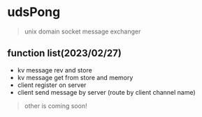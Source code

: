 # udsPong
> unix domain socket message exchanger

## function list(2023/02/27)
+ kv message rev and store
+ kv message get from store and memory
+ client register on server
+ client send message by server (route by client channel name)

> other is coming soon!
